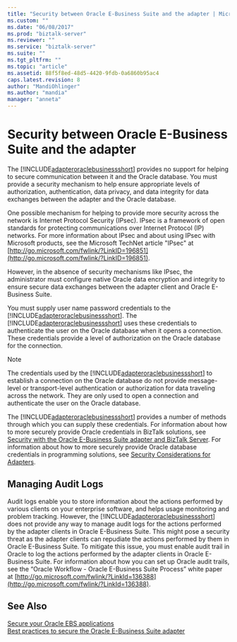```yaml
---
title: "Security between Oracle E-Business Suite and the adapter | Microsoft Docs"
ms.custom: ""
ms.date: "06/08/2017"
ms.prod: "biztalk-server"
ms.reviewer: ""
ms.service: "biztalk-server"
ms.suite: ""
ms.tgt_pltfrm: ""
ms.topic: "article"
ms.assetid: 88f5f8ed-48d5-4420-9fdb-0a6860b95ac4
caps.latest.revision: 8
author: "MandiOhlinger"
ms.author: "mandia"
manager: "anneta"
---
```

# Security between Oracle E-Business Suite and the adapter
The [!INCLUDE[adapteroraclebusinessshort](../../includes/adapteroraclebusinessshort-md.md)] provides no support for helping to secure communication between it and the Oracle database. You must provide a security mechanism to help ensure appropriate levels of authorization, authentication, data privacy, and data integrity for data exchanges between the adapter and the Oracle database.  
  
 One possible mechanism for helping to provide more security across the network is Internet Protocol Security (IPsec). IPsec is a framework of open standards for protecting communications over Internet Protocol (IP) networks. For more information about IPsec and about using IPsec with Microsoft products, see the Microsoft TechNet article "IPsec" at [http://go.microsoft.com/fwlink/?LinkID=196851](http://go.microsoft.com/fwlink/?LinkID=196851).  
  
 However, in the absence of security mechanisms like IPsec, the administrator must configure native Oracle data encryption and integrity to ensure secure data exchanges between the adapter client and Oracle E-Business Suite.  
  
 You must supply user name password credentials to the [!INCLUDE[adapteroraclebusinessshort](../../includes/adapteroraclebusinessshort-md.md)]. The [!INCLUDE[adapteroraclebusinessshort](../../includes/adapteroraclebusinessshort-md.md)] uses these credentials to authenticate the user on the Oracle database when it opens a connection. These credentials provide a level of authorization on the Oracle database for the connection.  
  
> [!NOTE]
>  The credentials used by the [!INCLUDE[adapteroraclebusinessshort](../../includes/adapteroraclebusinessshort-md.md)] to establish a connection on the Oracle database do not provide message-level or transport-level authentication or authorization for data traveling across the network. They are only used to open a connection and authenticate the user on the Oracle database.  
  
 The [!INCLUDE[adapteroraclebusinessshort](../../includes/adapteroraclebusinessshort-md.md)] provides a number of methods through which you can supply these credentials. For information about how to more securely provide Oracle credentials in BizTalk solutions, see [Security with the Oracle E-Business Suite adapter and BizTalk Server](../../adapters-and-accelerators/adapter-oracle-ebs/security-with-the-oracle-e-business-suite-adapter-and-biztalk-server.md). For information about how to more securely provide Oracle database credentials in programming solutions, see [Security Considerations for Adapters](../../core/security-considerations-for-adapters.md).  
  
## Managing Audit Logs  
 Audit logs enable you to store information about the actions performed by various clients on your enterprise software, and helps usage monitoring and problem tracking. However, the [!INCLUDE[adapteroraclebusinessshort](../../includes/adapteroraclebusinessshort-md.md)] does not provide any way to manage audit logs for the actions performed by the adapter clients in Oracle E-Business Suite. This might pose a security threat as the adapter clients can repudiate the actions performed by them in Oracle E-Business Suite. To mitigate this issue, you must enable audit trail in Oracle to log the actions performed by the adapter clients in Oracle E-Business Suite. For information about how you can set up Oracle audit trails, see the “Oracle Workflow - Oracle E-Business Suite Process” white paper at [http://go.microsoft.com/fwlink/?LinkId=136388](http://go.microsoft.com/fwlink/?LinkId=136388).  
  
## See Also  
 [Secure your Oracle EBS applications](secure-your-oracle-ebs-applications.md)  
 [Best practices to secure the Oracle E-Business Suite adapter](../../adapters-and-accelerators/adapter-oracle-ebs/best-practices-to-secure-the-oracle-e-business-suite-adapter.md)